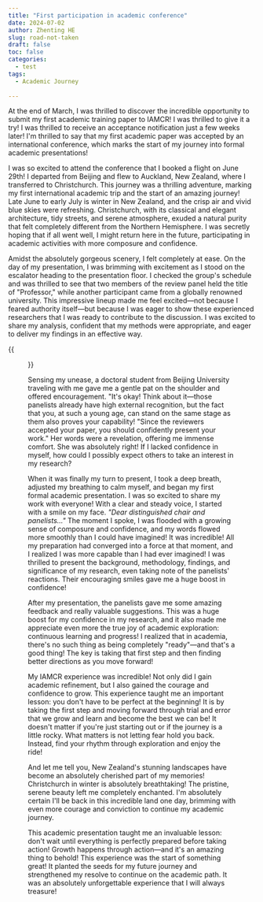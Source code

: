 ```yaml
---
title: "First participation in academic conference"
date: 2024-07-02
author: Zhenting HE
slug: road-not-taken
draft: false
toc: false
categories:
  - test
tags:
  - Academic Journey
 
---
```

At the end of March, I was thrilled to discover the incredible opportunity to submit my first academic training paper to IAMCR! I was thrilled to give it a try! I was thrilled to receive an acceptance notification just a few weeks later! I'm thrilled to say that my first academic paper was accepted by an international conference, which marks the start of my journey into formal academic presentations!  

I was so excited to attend the conference that I booked a flight on June 29th! I departed from Beijing and flew to Auckland, New Zealand, where I transferred to Christchurch. This journey was a thrilling adventure, marking my first international academic trip and the start of an amazing journey! Late June to early July is winter in New Zealand, and the crisp air and vivid blue skies were refreshing. Christchurch, with its classical and elegant architecture, tidy streets, and serene atmosphere, exuded a natural purity that felt completely different from the Northern Hemisphere. I was secretly hoping that if all went well, I might return here in the future, participating in academic activities with more composure and confidence.  

Amidst the absolutely gorgeous scenery, I felt completely at ease. On the day of my presentation, I was brimming with excitement as I stood on the escalator heading to the presentation floor. I checked the group's schedule and was thrilled to see that two members of the review panel held the title of "Professor," while another participant came from a globally renowned university. This impressive lineup made me feel excited—not because I feared authority itself—but because I was eager to show these experienced researchers that I was ready to contribute to the discussion. I was excited to share my analysis, confident that my methods were appropriate, and eager to deliver my findings in an effective way. 

{{<figure src="/images/First academic presentation.jpg" title="My snapshot from the IAMCR 2024" width="360">}}

Sensing my unease, a doctoral student from Beijing University traveling with me gave me a gentle pat on the shoulder and offered encouragement. "It's okay! Think about it—those panelists already have high external recognition, but the fact that you, at such a young age, can stand on the same stage as them also proves your capability! "Since the reviewers accepted your paper, you should confidently present your work." Her words were a revelation, offering me immense comfort. She was absolutely right! If I lacked confidence in myself, how could I possibly expect others to take an interest in my research?  

When it was finally my turn to present, I took a deep breath, adjusted my breathing to calm myself, and began my first formal academic presentation. I was so excited to share my work with everyone! With a clear and steady voice, I started with a smile on my face. *"Dear distinguished chair and panelists…"* The moment I spoke, I was flooded with a growing sense of composure and confidence, and my words flowed more smoothly than I could have imagined! It was incredible! All my preparation had converged into a force at that moment, and I realized I was more capable than I had ever imagined! I was thrilled to present the background, methodology, findings, and significance of my research, even taking note of the panelists' reactions. Their encouraging smiles gave me a huge boost in confidence!  

After my presentation, the panelists gave me some amazing feedback and really valuable suggestions. This was a huge boost for my confidence in my research, and it also made me appreciate even more the true joy of academic exploration: continuous learning and progress! I realized that in academia, there's no such thing as being completely "ready"—and that's a good thing! The key is taking that first step and then finding better directions as you move forward!  

My IAMCR experience was incredible! Not only did I gain academic refinement, but I also gained the courage and confidence to grow. This experience taught me an important lesson: you don't have to be perfect at the beginning! It is by taking the first step and moving forward through trial and error that we grow and learn and become the best we can be! It doesn't matter if you're just starting out or if the journey is a little rocky. What matters is not letting fear hold you back. Instead, find your rhythm through exploration and enjoy the ride!  

And let me tell you, New Zealand's stunning landscapes have become an absolutely cherished part of my memories! Christchurch in winter is absolutely breathtaking! The pristine, serene beauty left me completely enchanted. I'm absolutely certain I'll be back in this incredible land one day, brimming with even more courage and conviction to continue my academic journey.  

This academic presentation taught me an invaluable lesson: don't wait until everything is perfectly prepared before taking action! Growth happens through action—and it's an amazing thing to behold! This experience was the start of something great! It planted the seeds for my future journey and strengthened my resolve to continue on the academic path. It was an absolutely unforgettable experience that I will always treasure!